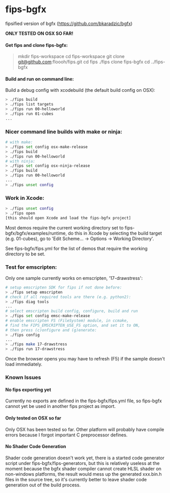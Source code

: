 # fips-bgfx
fipsified version of bgfx (https://github.com/bkaradzic/bgfx)

**ONLY TESTED ON OSX SO FAR!**

#### Get fips and clone fips-bgfx:

> mkdir fips-workspace
> cd fips-workspace
> git clone git@github.com:floooh/fips.git
> cd fips
> ./fips clone fips-bgfx
> cd ../fips-bgfx

#### Build and run on command line:

Build a debug config with xcodebuild (the default build
config on OSX):

```bash
> ./fips build
> ./fips list targets
> ./fips run 00-helloworld
> ./fips run 01-cubes
...
```

### Nicer command line builds with make or ninja:

```bash
# with make:
> ./fips set config osx-make-release
> ./fips build
> ./fips run 00-helloworld
# with ninja:
> ./fips set config osx-ninja-release
> ./fips build
> ./fips run 00-helloworld
...
> ./fips unset config
```

### Work in Xcode:

```bash
> ./fips unset config
> ./fips open
[this should open Xcode and load the fips-bgfx project]
```

Most demos require the current working directory set to 
fips-bgfx/bgfx/examples/runtime, do this in Xcode by selecting
the build target (e.g. 01-cubes), go to 
'Edit Scheme... -> Options -> Working Directory'.

See fips-bgfx/fips.yml for the list of demos that require the
working directory to be set.

### Test for emscripten:

Only one sample currently works on emscripten, '17-drawstress':

```bash
# setup emscripten SDK for fips if not done before:
> ./fips setup emscripten
# check if all required tools are there (e.g. python2):
> ./fips diag tools
...
# select emscripten build config, configure, build and run
> ./fips set config emsc-make-release
# enable emscripten FS (FileSystem) module, in ccmake,
# find the FIPS_EMSCRIPTEN_USE_FS option, and set it to ON,
# then press (c)onfigure and (g)enerate:
> ./fips config
...
> ./fips make 17-drawstress
> ./fips run 17-drawstress
```

Once the browser opens you may have to refresh (F5) if the sample
doesn't load immediately.

### Known Issues

#### No fips exporting yet

Currently no exports are defined in the fips-bgfx/fips.yml
file, so fips-bgfx cannot yet be used in another fips project
as import.

#### Only tested on OSX so far

Only OSX has been tested so far. Other platform will probably
have compile errors because I forgot important C preprocessor
defines.

#### No Shader Code Generation

Shader code generation doesn't work yet, there is a started
code generator script under fips-bgfx/fips-generators, but this
is relatively useless at the moment because the bgfx shader compiler
cannot create HLSL shader on non-windows platforms, the result
would mess up the generated xxx.bin.h files in the source tree, so it's
currently better to leave shader code generation out of the 
build process.



